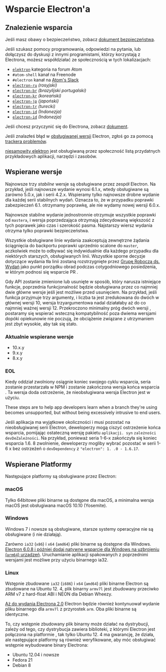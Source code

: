 # Wsparcie Electron'a

## Znalezienie wsparcia

Jeśli masz obawy o bezpieczeństwo, zobacz [dokument bezpieczeństwa](https://github.com/electron/electron/tree/master/SECURITY.md).

Jeśli szukasz pomocy programowania, odpowiedzi na pytania, lub dołączysz do dyskusji z innymi programistami, którzy korzystają z Electrona, możesz współdziałać ze społecznością w tych lokalizacjach:
- [`elektron`](https://discuss.atom.io/c/electron) kategoria na forum Atom
- `#atom-shell` kanał na Freenode
- `#electron` kanał na [Atom's Slack](https://discuss.atom.io/t/join-us-on-slack/16638?source_topic_id=25406)
- [`electron-ru`](https://telegram.me/electron_ru) *(rosyjski)*
- [`electron-br`](https://electron-br.slack.com) *(brazylijski portugalski)*
- [`electron-kr`](https://electron-kr.github.io/electron-kr) *(koreański)*
- [`electron-jp`](https://electron-jp.slack.com) *(japoński)*
- [`electron-tr`](https://electron-tr.herokuapp.com) *(turecki)*
- [`electron-id`](https://electron-id.slack.com) *(Indonezja)*
- [`electron-id`](https://electronpl.github.io) *(Indonezja)*

Jeśli chcesz przyczynić się do Electrona, zobacz [dokument](https://github.com/electron/electron/blob/master/CONTRIBUTING.md).

Jeśli znalazłeś błąd w [obsługiwanej wersji](#supported-versions) Electron, zgłoś go za pomocą [trackera problemów](../development/issues.md).

[niesamowity elektron](https://github.com/sindresorhus/awesome-electron) jest obsługiwaną przez społeczność listą przydatnych przykładowych aplikacji, narzędzi i zasobów.

## Wspierane wersje

Najnowsze trzy *stabilne* wersje są obsługiwane przez zespół Electron. Na przykład, jeśli najnowsze wydanie wynosi 6.1.x, wtedy obsługiwane są zarówno 5.0.x, jak i serii 4.2.x.  Wspieramy tylko najnowsze drobne wydanie dla każdej serii stabilnych wydań.  Oznacza to, że w przypadku poprawki zabezpieczeń 6.1. otrzymamy poprawkę, ale nie wydamy nowej wersji 6.0.x.

Najnowsze stabilne wydanie jednostronnie otrzymuje wszystkie poprawki od `mastera`, i wersja poprzedzająca otrzymają zdecydowaną większość z tych poprawek jako czas i szerokość pasma. Najstarszy wiersz wydania otrzyma tylko poprawki bezpieczeństwa.

Wszystkie obsługiwane linie wydania zaakceptują zewnętrzne żądania ściągnięcia do backportu poprawki uprzednio scalone do `master`, aczkolwiek może to odbywać się indywidualnie dla każdego przypadku dla niektórych starszych, obsługiwanych linii. Wszystkie sporne decyzje dotyczące wydania tła linii zostaną rozstrzygnięte przez [Grupę Roboczą ds. Wydań](https://github.com/electron/governance/tree/master/wg-releases) jako punkt porządku obrad podczas cotygodniowego posiedzenia, w którym podnosi się wsparcie PR .

Gdy API zostanie zmienione lub usunięte w sposób, który narusza istniejące funkcje, poprzednia funkcjonalność będzie obsługiwana przez co najmniej dwie główne wersje jeśli jest możliwe przed usunięciem. Na przykład, jeśli funkcja przyjmuje trzy argumenty, i liczba ta jest zredukowana do dwóch w głównej wersji 10, wersja trzyargumentowa nadal działałaby aż do co najmniej ważnej wersji 12. Przekroczono minimalny próg dwóch wersji , postaramy się wspierać wsteczną kompatybilność poza dwiema wersjami dopóki opiekunowie nie poczują, że obciążenie związane z utrzymaniem jest zbyt wysokie, aby tak się stało.

### Aktualnie wspierane wersje
- 10.x.y
- 9.x.y
- 8.x.y

### EOL

Kiedy oddział zwolniony osiągnie koniec swojego cyklu wsparcia, seria zostanie przestarzała w NPM i zostanie zakończona wersja końca wsparcia . Ta wersja doda ostrzeżenie, że nieobsługiwana wersja Electron jest w użyciu.

These steps are to help app developers learn when a branch they're using becomes unsupported, but without being excessively intrusive to end users.

Jeśli aplikacja ma wyjątkowe okoliczności i musi pozostać na nieobsługiwanej serii Electron, deweloperzy mogą ciszyć ostrzeżenie końca wsparcia, pomijając ostateczną wersję pakietu `aplikacji. syn` `zależności devDeZależności`. Na przykład, ponieważ seria 1-6-x zakończyła się koniec wsparcia 1.6. 8 zwolnienie, deweloperzy mogliby wybrać pozostać w serii 1-6 x bez ostrzeżeń o `devDependency` z `"electron": 1. .0 - 1.6.17`.

## Wspierane Platformy

Następujące platformy są obsługiwane przez Electron:

### macOS

Tylko 64bitowe pliki binarne są dostępne dla macOS, a minimalna wersja macOS jest obsługiwana macOS 10.10 (Yosemite).

### Windows

Windows 7 i nowsze są obsługiwane, starsze systemy operacyjne nie są obsługiwane (i nie działają).

Zarówno `ia32` (`x86`) i `x64` (`amd64`) pliki binarne są dostępne dla Windows. [Electron 6.0.8 i później dodaj natywne wsparcie dla Windows na uzbrojeniu (`arm64`) urządzeń](windows-arm.md). Uruchamianie aplikacji spakowanych z poprzednimi wersjami jest możliwe przy użyciu binarnego ia32.

### Linux

Wstępnie zbudowane `ia32` (`i686`) i `x64` (`amd64`) pliki binarne Electron są zbudowane na Ubuntu 12. 4, plik binarny `armv7l` jest zbudowany przeciwko ARM v7 z hard-float ABI i NEON dla Debian Wheezy.

[Aż do wydania Electrona 2.0](../breaking-changes.md#duplicate-arm-assets) Electron będzie również kontynuował wydanie pliku binarnego dla `armv7l` z przyrostek `arm`. Oba pliki binarne są identyczne.

To, czy wstępnie zbudowany plik binarny może działać na dystrybucji, zależy od tego, czy dystrybucja zawiera biblioteki, z którymi Electron jest połączona na platformie , tak tylko Ubuntu 12. 4 ma gwarancję, że działa, ale następujące platformy są również weryfikowane, aby móc obsługiwać wstępnie wybudowane binary Electrona:

* Ubuntu 12.04 i nowsze
* Fedora 21
* Debian 8
